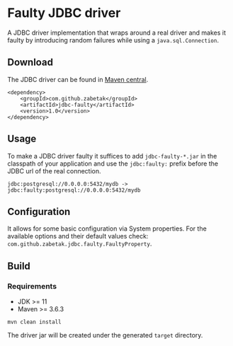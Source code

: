 # Faulty JDBC driver

A JDBC driver implementation that wraps around a real driver and makes it faulty by introducing random failures while
using a `java.sql.Connection`.

## Download

The JDBC driver can be found in [Maven central](https://central.sonatype.com/artifact/com.github.zabetak/jdbc-faulty/overview).

```
<dependency>
    <groupId>com.github.zabetak</groupId>
    <artifactId>jdbc-faulty</artifactId>
    <version>1.0</version>
</dependency>
```

## Usage

To make a JDBC driver faulty it suffices to add `jdbc-faulty-*.jar` in the classpath of your application and
use the `jdbc:faulty:` prefix before the JDBC url of the real connection.

```
jdbc:postgresql://0.0.0.0:5432/mydb -> jdbc:faulty:postgresql://0.0.0.0:5432/mydb
```

## Configuration

It allows for some basic configuration via System properties.
For the available options and their default values check: `com.github.zabetak.jdbc.faulty.FaultyProperty`.

## Build

### Requirements

* JDK >= 11
* Maven >= 3.6.3

```
mvn clean install
```

The driver jar will be created under the generated `target` directory.
